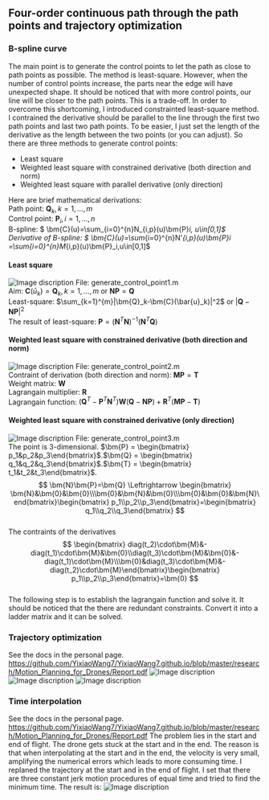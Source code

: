 ## Four-order continuous path through the path points and trajectory optimization
### B-spline curve
The main point is to generate the control points to let the path as close to path points as possible. The method is least-square. However, when the number of control points increase, the parts near the edge will have unexpected shape. It should be noticed that with more control points, our line will be closer to the path points. This is a trade-off. In order to overcome this shortcoming, I introduced constrainted least-square method. I contrained the derivative should be parallel to the line through the first two path points and last two path points. To be easier, I just set the length of the derivative as the length between the two points (or you can adjust). So there are three methods to generate control points:
- Least square 
- Weighted least square with constrained derivative (both direction and norm)
- Weighted least square with parallel derivative (only direction)  

Here are brief mathematical derivations:    
Path point: $\bm{Q}_k, k=1,...,m$  
Control point: $\bm{P}_i, i=1,...,n$  
B-spline: $ \bm{C}(u)=\sum_{i=0}^{n}N_{i,p}(u)\bm{P}_i, u\in[0,1]$  
Derivative of B-spline: $ \bm{C}(u)=\sum_{i=0}^{n}N'_{i,p}(u)\bm{P}_i =\sum_{i=0}^{n}M_{i,p}(u)\bm{P}_i,u\in[0,1]$  

#### Least square
![Image discription](https://github.com/YixiaoWang7/Motion_Planning_for_Drones/blob/master/path1.jpg)
File: generate_control_point1.m  
Aim: $\bm{C}(\bar{u}_k)=\bm{Q}_k, k=1,...,m$ or $\bm{N}\bm{P} = \bm{Q}$  
Least-square: $\sum_{k=1}^{m}|\bm{Q}_k-\bm{C}(\bar{u}_k)|^2$ or $|\bm{Q}-\bm{N}\bm{P}|^2$  
The result of least-square: $\bm{P} = (\bm{N}^T\bm{N})^{-1}(\bm{N}^T\bm{Q})$  
#### Weighted least square with constrained derivative (both direction and norm)
![Image discription](https://github.com/YixiaoWang7/Motion_Planning_for_Drones/blob/master/path2.jpg)
File: generate_control_point2.m  
Contraint of derivation (both direction and norm): $\bm{M}\bm{P}=\bm{T}$  
Weight matrix: $\bm{W}$  
Lagrangain multiplier: $\bm{R}$  
Lagrangain function: $(\bm{Q}^T-\bm{P}^T\bm{N}^T)\bm{W}(\bm{Q}-\bm{N}\bm{P})+\bm{R}^T(\bm{M}\bm{P}-\bm{T})$  
#### Weighted least square with constrained derivative (only direction)
![Image discription](https://github.com/YixiaoWang7/Motion_Planning_for_Drones/blob/master/path3.jpg)
File: generate_control_point3.m  
The point is 3-dimensional. $\bm{P} = \begin{bmatrix} p_1&p_2&p_3\end{bmatrix}$.$\bm{Q} = \begin{bmatrix} q_1&q_2&q_3\end{bmatrix}$.$\bm{T} = \begin{bmatrix} t_1&t_2&t_3\end{bmatrix}$.  
$$
\bm{N}\bm{P}=\bm{Q} \Leftrightarrow \begin{bmatrix} \bm{N}&\bm{0}&\bm{0}\\\bm{0}&\bm{N}&\bm{0}\\\bm{0}&\bm{0}&\bm{N}\end{bmatrix}\begin{bmatrix} p_1\\p_2\\p_3\end{bmatrix}=\begin{bmatrix} q_1\\q_2\\q_3\end{bmatrix}
$$  
The contraints of the derivatives
$$
\begin{bmatrix} diag(t_2)\cdot\bm{M}&-diag(t_1)\cdot\bm{M}&\bm{0}\\diag(t_3)\cdot\bm{M}&\bm{0}&-diag(t_1)\cdot\bm{M}\\\bm{0}&diag(t_3)\cdot\bm{M}&-diag(t_2)\cdot\bm{M}\end{bmatrix}\begin{bmatrix} p_1\\p_2\\p_3\end{bmatrix}=\bm{0}
$$  
The following step is to establish the lagrangain function and solve it. It should be noticed that the there are redundant constraints. Convert it into a ladder matrix and it can be solved.
### Trajectory optimization
See the docs in the personal page. https://github.com/YixiaoWang7/YixiaoWang7.github.io/blob/master/research/Motion_Planning_for_Drones/Report.pdf
![Image discription](https://github.com/YixiaoWang7/Motion_Planning_for_Drones/blob/master/V_TO.jpg)
![Image discription](https://github.com/YixiaoWang7/Motion_Planning_for_Drones/blob/master/A_TO.jpg)
![Image discription](https://github.com/YixiaoWang7/Motion_Planning_for_Drones/blob/master/J_TO.jpg)
### Time interpolation
See the docs in the personal page. https://github.com/YixiaoWang7/YixiaoWang7.github.io/blob/master/research/Motion_Planning_for_Drones/Report.pdf
The problem lies in the start and end of flight. The drone gets stuck at the start and in the end. The reason is that when interpolating at the start and in the end, the velocity is very small, amplifying the numerical errors which leads to more consuming time. I replaned the trajectory at the start and in the end of flight. I set that there are three constant jerk motion procedures of equal time and tried to find the minimum time.
The result is:
![Image discription](https://github.com/YixiaoWang7/Navigation_Ros/blob/master/nuslam/images/time_interpolation.jpg)
